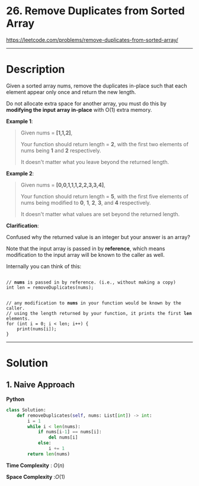 # 26. Remove Duplicates from Sorted Array

https://leetcode.com/problems/remove-duplicates-from-sorted-array/

---

# Description

Given a sorted array nums, remove the duplicates in-place such that each element appear only once and return the new length.

Do not allocate extra space for another array, you must do this by **modifying the input array in-place** with O(1) extra memory.

**Example 1**:

> Given nums = **[1,1,2]**,
> 
> Your function should return length = **2**, with the first two elements of nums being **1** and **2** respectively.
> 
> It doesn't matter what you leave beyond the returned length.

**Example 2**:

> Given nums = **[0,0,1,1,1,2,2,3,3,4]**,
> 
> Your function should return length = **5**, with the first five elements of nums being modified to **0**, **1**, **2**, **3**, and **4** respectively.
> 
> It doesn't matter what values are set beyond the returned length.

**Clarification**:

Confused why the returned value is an integer but your answer is an array?

Note that the input array is passed in by **reference**, which means modification to the input array will be known to the caller as well.

Internally you can think of this:

<pre><code>
// <b>nums</b> is passed in by reference. (i.e., without making a copy)
int len = removeDuplicates(nums);
<br>
// any modification to <b>nums</b> in your function would be known by the caller.
// using the length returned by your function, it prints the first <b>len</b> elements.
for (int i = 0; i < len; i++) {
    print(nums[i]);
}
</code></pre>

---

# Solution

## 1. Naive Approach

**Python**
```python
class Solution:
    def removeDuplicates(self, nums: List[int]) -> int:
        i = 1
        while i < len(nums):
            if nums[i-1] == nums[i]:
                del nums[i]
            else:
                i += 1
        return len(nums)
```

**Time Complexity** : $O(n)$

**Space Complexity** :$O(1)$
